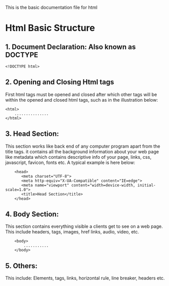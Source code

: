 This is the basic documentation file for html
# Html Basic Structure
## 1. Document Declaration: Also known as DOCTYPE
```
<!DOCTYPE html>
```
## 2. Opening and Closing Html tags
First html tags must be opened and closed after which other tags will be within the opened and closed html tags, such as in the illustration below:
```
<html>
    ...............
</html>
```
## 3. Head Section:
This section works like back end of any computer program apart from the title tags. it contains all the background information about your web page like metadata which contains descriptive info of your page, links, css, javascript, favicon, fonts etc.
A typical example is here below:
```
    <head>
       <meta charset="UTF-8">
       <meta http-equiv="X-UA-Compatible" content="IE=edge">
       <meta name="viewport" content="width=device-width, initial-scale=1.0">
       <title>Head Section</title> 
    </head>
```
## 4. Body Section:
This section contains everything visible a clients get to see on a web page. This include headers, tags, images, href links, audio, video, etc.
```
    <body>
        ...........
    </body>
```
## 5. Others:
This include: Elements, tags, links, horizontal rule, line breaker, headers etc.